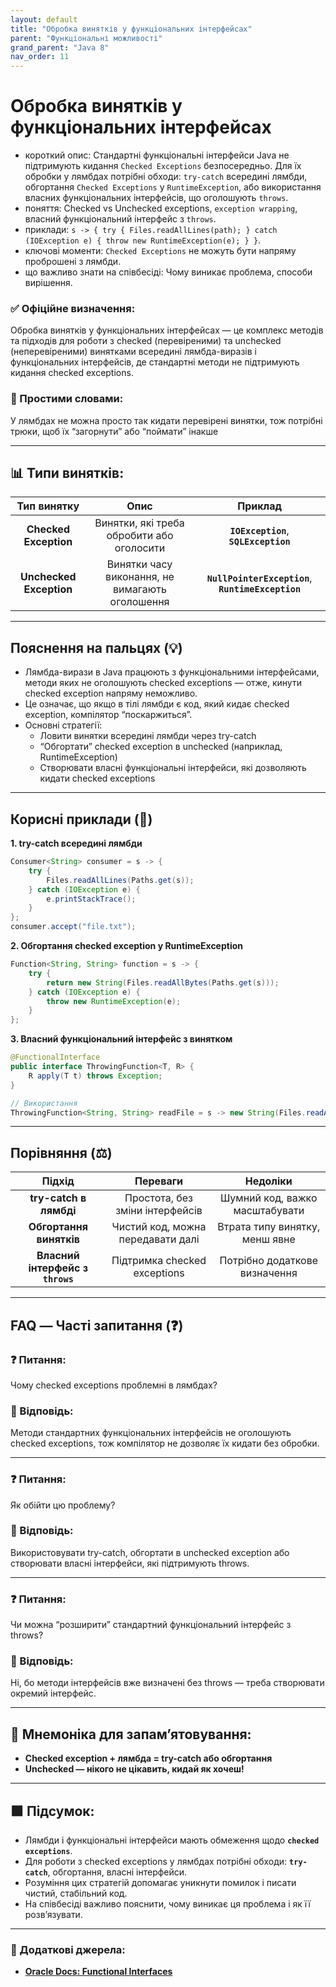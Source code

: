 ```yaml
---
layout: default
title: "Обробка винятків у функціональних інтерфейсах"
parent: "Функціональні можливості"
grand_parent: "Java 8"
nav_order: 11
---
```


# Обробка винятків у функціональних інтерфейсах

* короткий опис: Стандартні функціональні інтерфейси Java не підтримують кидання `Checked Exceptions` безпосередньо. Для їх обробки у лямбдах потрібні обходи: `try-catch` всередині лямбди, обгортання `Checked Exceptions` у `RuntimeException`, або використання власних функціональних інтерфейсів, що оголошують `throws`.
* поняття: Checked vs Unchecked exceptions, `exception wrapping`, власний функціональний інтерфейс з `throws`.
* приклади: `s -> { try { Files.readAllLines(path); } catch (IOException e) { throw new RuntimeException(e); } }`.
* ключові моменти: `Checked Exceptions` не можуть бути напряму проброшені з лямбди.
* що важливо знати на співбесіді: Чому виникає проблема, способи вирішення.

### **✅ Офіційне визначення:**

Обробка винятків у функціональних інтерфейсах — це комплекс методів та підходів для роботи з checked (перевіреними) та unchecked (неперевіреними) винятками всередині лямбда-виразів і функціональних інтерфейсів, де стандартні методи не підтримують кидання checked exceptions.

### **🧠 Простими словами:**

У лямбдах не можна просто так кидати перевірені винятки, тож потрібні трюки, щоб їх “загорнути” або “поймати” інакше

---

## 📊 **Типи винятків:**

|       Тип винятку       |                      Опис                       |                      Приклад                       |
|:-----------------------:|:-----------------------------------------------:|:--------------------------------------------------:|
|  **Checked Exception**  |    Винятки, які треба обробити або оголосити    |       **`IOException`**, **`SQLException`**        |
| **Unchecked Exception** | Винятки часу виконання, не вимагають оголошення | **`NullPointerException`**, **`RuntimeException`** |

---

## **Пояснення на пальцях (💡)**

* Лямбда-вирази в Java працюють з функціональними інтерфейсами, методи яких не оголошують checked exceptions — отже, кинути checked exception напряму неможливо.
* Це означає, що якщо в тілі лямбди є код, який кидає checked exception, компілятор “поскаржиться”.
* Основні стратегії:
  * Ловити винятки всередині лямбди через try-catch
  * “Обгортати” checked exception в unchecked (наприклад, RuntimeException)
  * Створювати власні функціональні інтерфейси, які дозволяють кидати checked exceptions

---

## **Корисні приклади (🧪)**

**1\. try-catch всередині лямбди**

```java
Consumer<String> consumer = s -> {
    try {
        Files.readAllLines(Paths.get(s));
    } catch (IOException e) {
        e.printStackTrace();
    }
};
consumer.accept("file.txt");
```

**2\. Обгортання checked exception у RuntimeException**

```java
Function<String, String> function = s -> {
    try {
        return new String(Files.readAllBytes(Paths.get(s)));
    } catch (IOException e) {
        throw new RuntimeException(e);
    }
};
```

**3\. Власний функціональний інтерфейс з винятком**

```java
@FunctionalInterface
public interface ThrowingFunction<T, R> {
    R apply(T t) throws Exception;
}

// Використання
ThrowingFunction<String, String> readFile = s -> new String(Files.readAllBytes(Paths.get(s)));
```

---

## **Порівняння (⚖️)**

|              Підхід              |             Переваги              |            Недоліки            |
|:--------------------------------:|:---------------------------------:|:------------------------------:|
|      **try-catch в лямбді**      |  Простота, без зміни інтерфейсів  | Шумний код, важко масштабувати |
|     **Обгортання винятків**      | Чистий код, можна передавати далі | Втрата типу винятку, менш явне |
| **Власний інтерфейс з `throws`** |   Підтримка checked exceptions    | Потрібно додаткове визначення  |

---

## **FAQ — Часті запитання (❓)**

### **❓ Питання:**

 Чому checked exceptions проблемні в лямбдах?

### **💬 Відповідь:**

Методи стандартних функціональних інтерфейсів не оголошують checked exceptions, тож компілятор не дозволяє їх кидати без обробки.

---

### **❓ Питання:**

 Як обійти цю проблему?

### **💬 Відповідь:**

Використовувати try-catch, обгортати в unchecked exception або створювати власні інтерфейси, які підтримують throws.

---

### **❓ Питання:**

 Чи можна “розширити” стандартний функціональний інтерфейс з throws?

### **💬 Відповідь:**

Ні, бо методи інтерфейсів вже визначені без throws — треба створювати окремий інтерфейс.

---

## **🧠 Мнемоніка для запам’ятовування:**

* **Checked exception \+ лямбда \= try-catch або обгортання**
* **Unchecked — нікого не цікавить, кидай як хочеш\!**

---

## **🟩 Підсумок:**

* Лямбди і функціональні інтерфейси мають обмеження щодо **`checked`** **`exceptions`**.
* Для роботи з checked exceptions у лямбдах потрібні обходи: **`try-catch`**, обгортання, власні інтерфейси.
* Розуміння цих стратегій допомагає уникнути помилок і писати чистий, стабільний код.
* На співбесіді важливо пояснити, чому виникає ця проблема і як її розв’язувати.

---

### **🔗 Додаткові джерела:**

* [**Oracle Docs: Functional Interfaces**](https://docs.oracle.com/javase/8/docs/api/java/util/function/package-summary.html)
